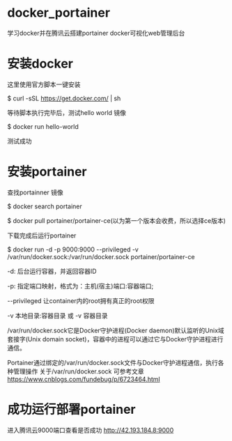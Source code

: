 # docker_portainer
学习docker并在腾讯云搭建portainer docker可视化web管理后台

# 安装docker 
这里使用官方脚本一键安装

$ curl -sSL https://get.docker.com/ | sh

等待脚本执行完毕后，测试hello world 镜像

$ docker run hello-world

测试成功




# 安装portainer
查找portainner 镜像

$ docker search portainer

$ docker pull portainer/portainer-ce(以为第一个版本会收费，所以选择ce版本)

下载完成后运行portainer

$ docker run -d -p 9000:9000 --privileged -v /var/run/docker.sock:/var/run/docker.sock portainer/portainer-ce

-d: 后台运行容器，并返回容器ID

-p: 指定端口映射，格式为：主机(宿主)端口:容器端口;

--privileged 让container内的root拥有真正的root权限

-v 本地目录:容器目录  或 -v 容器目录

/var/run/docker.sock它是Docker守护进程(Docker daemon)默认监听的Unix域套接字(Unix domain socket)，容器中的进程可以通过它与Docker守护进程进行通信。

Portainer通过绑定的/var/run/docker.sock文件与Docker守护进程通信，执行各种管理操作
关于/var/run/docker.sock 可参考文章
https://www.cnblogs.com/fundebug/p/6723464.html

# 成功运行部署portainer
进入腾讯云9000端口查看是否成功
http://42.193.184.8:9000
